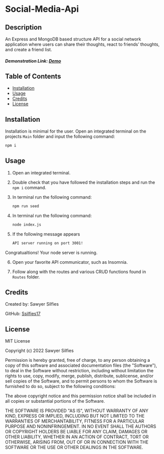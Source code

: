 # Social-Media-Api

## Description 

An Express and MongoDB based structure API for a social network application where users can share their thoughts, react to friends’ thoughts, and create a friend list.

##### Demonstration Link: [Demo]()


## Table of Contents

- [Installation](#installation)
- [Usage](#usage)
- [Credits](#credits)
- [License](#license)

## Installation 

Installation is minimal for the user. Open an integrated terminal on the projects `Main` folder and input the following command:

```bash
npm i
```

## Usage

1. Open an integrated terminal.

2. Double check that you have followed the installation steps and run the `npm i` command. 

3. In terminal run the following command:

    ```bash
    npm run seed
    ```


4. In terminal run the following command:

    ```bash
    node index.js
    ```

5. If the following message appears 

    ```bash
    API server running on port 3001!
    ```
Congratualtions! Your node server is running.

6. Open your favorite API communicator, such as Insomnia.

7. Follow along with the routes and various CRUD functions found in `Routes` folder.

## Credits

Created by: Sawyer Silfies

GitHub: [Ssilfies17](https://github.com/ssilfies17)

## License

MIT License

Copyright (c) 2022 Sawyer Silfies

Permission is hereby granted, free of charge, to any person obtaining a copy
of this software and associated documentation files (the "Software"), to deal
in the Software without restriction, including without limitation the rights
to use, copy, modify, merge, publish, distribute, sublicense, and/or sell
copies of the Software, and to permit persons to whom the Software is
furnished to do so, subject to the following conditions:

The above copyright notice and this permission notice shall be included in all
copies or substantial portions of the Software.

THE SOFTWARE IS PROVIDED "AS IS", WITHOUT WARRANTY OF ANY KIND, EXPRESS OR
IMPLIED, INCLUDING BUT NOT LIMITED TO THE WARRANTIES OF MERCHANTABILITY,
FITNESS FOR A PARTICULAR PURPOSE AND NONINFRINGEMENT. IN NO EVENT SHALL THE
AUTHORS OR COPYRIGHT HOLDERS BE LIABLE FOR ANY CLAIM, DAMAGES OR OTHER
LIABILITY, WHETHER IN AN ACTION OF CONTRACT, TORT OR OTHERWISE, ARISING FROM,
OUT OF OR IN CONNECTION WITH THE SOFTWARE OR THE USE OR OTHER DEALINGS IN THE
SOFTWARE.
